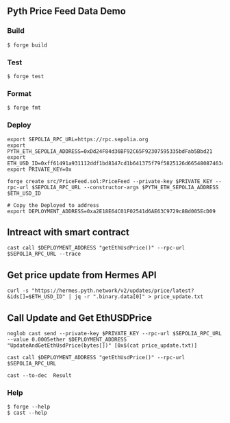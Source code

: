 ## Pyth Price Feed Data Demo

### Build

```shell
$ forge build
```

### Test

```shell
$ forge test
```

### Format

```shell
$ forge fmt
```

### Deploy
```shell
export SEPOLIA_RPC_URL=https://rpc.sepolia.org
export PYTH_ETH_SEPOLIA_ADDRESS=0xDd24F84d36BF92C65F92307595335bdFab5Bbd21
export ETH_USD_ID=0xff61491a931112ddf1bd8147cd1b641375f79f5825126d665480874634fd0ace
export PRIVATE_KEY=0x

forge create src/PriceFeed.sol:PriceFeed --private-key $PRIVATE_KEY --rpc-url $SEPOLIA_RPC_URL --constructor-args $PYTH_ETH_SEPOLIA_ADDRESS $ETH_USD_ID

# Copy the Deployed to address
export DEPLOYMENT_ADDRESS=0xa2E18E64C01F02541d6AE63C9729c8Bd005EcD09
```

## Intreact with smart contract

```shell
cast call $DEPLOYMENT_ADDRESS "getEthUsdPrice()" --rpc-url $SEPOLIA_RPC_URL --trace
```

## Get price update from Hermes API
```shell
curl -s "https://hermes.pyth.network/v2/updates/price/latest?&ids[]=$ETH_USD_ID" | jq -r ".binary.data[0]" > price_update.txt
```

## Call Update and Get EthUSDPrice
```shell
noglob cast send --private-key $PRIVATE_KEY --rpc-url $SEPOLIA_RPC_URL --value 0.0005ether $DEPLOYMENT_ADDRESS "UpdateAndGetEthUsdPrice(bytes[])" [0x$(cat price_update.txt)] 

cast call $DEPLOYMENT_ADDRESS "getEthUsdPrice()" --rpc-url $SEPOLIA_RPC_URL

cast --to-dec  Result
```

### Help

```shell
$ forge --help
$ cast --help
```